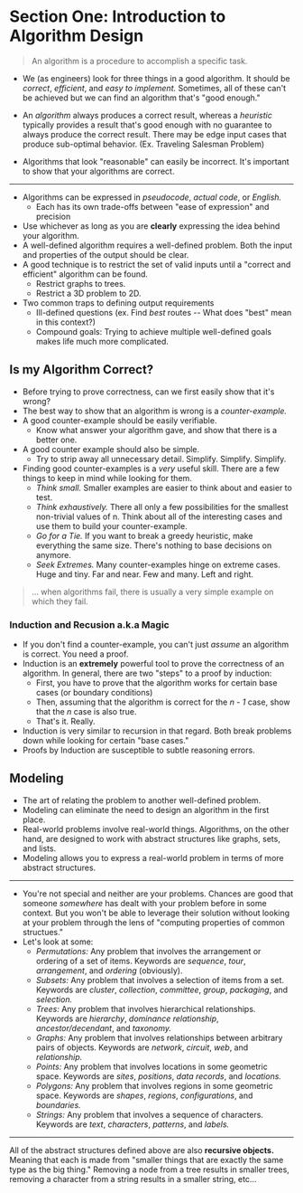 # Section One: Introduction to Algorithm Design
> An algorithm is a procedure to accomplish a specific task.

- We (as engineers) look for three things in a good algorithm. It should be *correct*, *efficient*, and *easy to implement.* Sometimes, all of these can't be achieved but we can find an algorithm that's "good enough."

- An *algorithm* always produces a correct result, whereas a *heuristic* typically provides a result that's good enough with no guarantee to always produce the correct result. There may be edge input cases that produce sub-optimal behavior. (Ex. Traveling Salesman Problem) 

- Algorithms that look "reasonable" can easily be incorrect. It's important to show that your algorithms are correct. 

---

- Algorithms can be expressed in *pseudocode*, *actual code*, or *English.* 
	- Each has its own trade-offs between "ease of expression" and precision
- Use whichever as long as you are **clearly** expressing the idea behind your
  algorithm.
- A well-defined algorithm requires a well-defined problem. Both the input and
  properties of the output should be clear. 
- A good technique is to restrict the set of valid inputs until a "correct and
  efficient" algorithm can be found.
	- Restrict graphs to trees.
	- Restrict a 3D problem to 2D.
- Two common traps to defining output requirements
	- Ill-defined questions (ex. Find *best* routes -- What does "best" mean in
	  this context?)
	- Compound goals: Trying to achieve multiple well-defined goals makes life
	  much more complicated.

## Is my Algorithm Correct?

- Before trying to prove correctness, can we first easily show that it's wrong?
- The best way to show that an algorithm is wrong is a *counter-example.*
- A good counter-example should be easily verifiable.
	- Know what answer your algorithm gave, and show that there is a better one.
- A good counter example should also be simple.
	- Try to strip away all unnecessary detail. Simplify. Simplify. Simplify. 
- Finding good counter-examples is a *very* useful skill. There are a few things
  to keep in mind while looking for them.
	- *Think small.* Smaller examples are easier to think about and easier to
	  test.
	- *Think exhaustively.* There all only a few possibilities for the smallest
	  non-trivial values of n. Think about all of the interesting cases and use
	  them to build your counter-example.
	- *Go for a Tie.* If you want to break a greedy heuristic, make everything
	  the same size. There's nothing to base decisions on anymore.
	- *Seek Extremes.* Many counter-examples hinge on extreme cases. Huge and
	  tiny. Far and near. Few and many. Left and right.

> ... when algorithms fail, there is usually a very simple example on which they
> fail.

### Induction and Recusion a.k.a Magic

- If you don't find a counter-example, you can't just *assume* an algorithm is
  correct. You need a proof.
- Induction is an **extremely** powerful tool to prove the correctness of an
  algorithm. In general, there are two "steps" to a proof by induction:
	- First, you have to prove that the algorithm works for certain base cases
	  (or boundary conditions)
	- Then, assuming that the algorithm is correct for the *n - 1* case, show
	  that the *n* case is also true.
	- That's it. Really.
- Induction is very similar to recursion in that regard. Both break problems
  down while looking for certain "base cases."
- Proofs by Induction are susceptible to subtle reasoning errors.

## Modeling

- The art of relating the problem to another well-defined problem.
- Modeling can eliminate the need to design an algorithm in the first place.
- Real-world problems involve real-world things.
  Algorithms, on the other hand, are designed to work with abstract structures like graphs, sets, and lists. 
- Modeling allows you to express a real-world problem in terms of more abstract
  structures.

---

- You're not special and neither are your problems. Chances are good that
  someone *somewhere* has dealt with your problem before in some context. But
you won't be able to leverage their solution without looking at your problem
through the lens of "computing properties of common structues."
- Let's look at some:
	- *Permutations:* Any problem that involves the arrangement or ordering of a
	  set of items. Keywords are *sequence*, *tour*, *arrangement*, and
*ordering* (obviously).
	- *Subsets:* Any problem that involves a selection of items from a set.
	  Keywords are *cluster*, *collection*, *committee*, *group*, *packaging*,
and *selection.*
	- *Trees:* Any problem that involves hierarchical relationships. Keywords
	  are *hierarchy*, *dominance relationship*, *ancestor/decendant*, and
*taxonomy.*
	- *Graphs:* Any problem that involves relationships between arbitrary pairs
	  of objects. Keywords are *network*, *circuit*, *web*, and *relationship.*
	- *Points:* Any problem that involves locations in some geometric space.
	  Keywords are *sites*, *positions*, *data records*, and *locations.*
	- *Polygons:* Any problem that involves regions in some geometric space.
	  Keywords are *shapes*, *regions*, *configurations*, and *boundaries.*
	- *Strings:* Any problem that involves a sequence of characters. Keywords
	  are *text*, *characters*, *patterns*, and *labels.*

---

All of the abstract structures defined above are also **recursive objects.**
Meaning that each is made from "smaller things that are exactly the same type as
the big thing." Removing a node from a tree results in smaller trees, removing
a character from a string results in a smaller string, etc...
